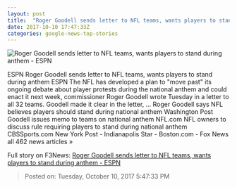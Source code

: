 ```yaml
---
layout: post
title:  "Roger Goodell sends letter to NFL teams, wants players to stand during anthem - ESPN"
date: 2017-10-10 17:47:33Z
categories: google-news-top-stories
---
```


![Roger Goodell sends letter to NFL teams, wants players to stand during anthem - ESPN](http://a4.espncdn.com/combiner/i?img=%2Fphoto%2F2017%2F1001%2Fr267668_1296x729_16%2D9.jpg)

ESPN Roger Goodell sends letter to NFL teams, wants players to stand during anthem ESPN The NFL has developed a plan to "move past" its ongoing debate about player protests during the national anthem and could enact it next week, commissioner Roger Goodell wrote Tuesday in a letter to all 32 teams. Goodell made it clear in the letter, ... Roger Goodell says NFL believes players should stand during national anthem Washington Post Goodell issues memo to teams on national anthem NFL.com NFL owners to discuss rule requiring players to stand during national anthem CBSSports.com New York Post - Indianapolis Star - Boston.com - Fox News all 462 news articles »


Full story on F3News: [Roger Goodell sends letter to NFL teams, wants players to stand during anthem - ESPN](http://www.f3nws.com/n/G2MEQG)

> Posted on: Tuesday, October 10, 2017 5:47:33 PM
